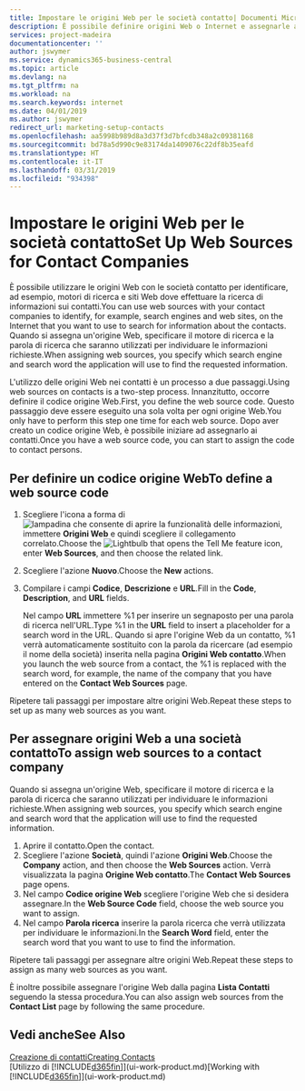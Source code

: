 ```yaml
---
title: Impostare le origini Web per le società contatto| Documenti Microsoft
description: È possibile definire origini Web o Internet e assegnarle a una società contatto per consentire l'identificazione delle modalità di ricerca delle informazioni sui contatti.
services: project-madeira
documentationcenter: ''
author: jswymer
ms.service: dynamics365-business-central
ms.topic: article
ms.devlang: na
ms.tgt_pltfrm: na
ms.workload: na
ms.search.keywords: internet
ms.date: 04/01/2019
ms.author: jswymer
redirect_url: marketing-setup-contacts
ms.openlocfilehash: aa5998b989d8a3d37f3d7bfcdb348a2c09381168
ms.sourcegitcommit: bd78a5d990c9e83174da1409076c22df8b35eafd
ms.translationtype: HT
ms.contentlocale: it-IT
ms.lasthandoff: 03/31/2019
ms.locfileid: "934398"
---
```

# <a name="set-up-web-sources-for-contact-companies"></a><span data-ttu-id="a647a-103">Impostare le origini Web per le società contatto</span><span class="sxs-lookup"><span data-stu-id="a647a-103">Set Up Web Sources for Contact Companies</span></span>
<span data-ttu-id="a647a-104">È possibile utilizzare le origini Web con le società contatto per identificare, ad esempio, motori di ricerca e siti Web dove effettuare la ricerca di informazioni sui contatti.</span><span class="sxs-lookup"><span data-stu-id="a647a-104">You can use web sources with your contact companies to identify, for example, search engines and web sites, on the Internet that you want to use to search for information about the contacts.</span></span> <span data-ttu-id="a647a-105">Quando si assegna un'origine Web, specificare il motore di ricerca e la parola di ricerca che saranno utilizzati per individuare le informazioni richieste.</span><span class="sxs-lookup"><span data-stu-id="a647a-105">When assigning web sources, you specify which search engine and search word the application will use to find the requested information.</span></span>

<span data-ttu-id="a647a-106">L'utilizzo delle origini Web nei contatti è un processo a due passaggi.</span><span class="sxs-lookup"><span data-stu-id="a647a-106">Using web sources on contacts is a two-step process.</span></span> <span data-ttu-id="a647a-107">Innanzitutto, occorre definire il codice origine Web.</span><span class="sxs-lookup"><span data-stu-id="a647a-107">First, you define the web source code.</span></span> <span data-ttu-id="a647a-108">Questo passaggio deve essere eseguito una sola volta per ogni origine Web.</span><span class="sxs-lookup"><span data-stu-id="a647a-108">You only have to perform this step one time for each web source.</span></span> <span data-ttu-id="a647a-109">Dopo aver creato un codice origine Web, è possibile iniziare ad assegnarlo ai contatti.</span><span class="sxs-lookup"><span data-stu-id="a647a-109">Once you have a web source code, you can start to assign the code to contact persons.</span></span>

## <a name="to-define-a-web-source-code"></a><span data-ttu-id="a647a-110">Per definire un codice origine Web</span><span class="sxs-lookup"><span data-stu-id="a647a-110">To define a web source code</span></span>
1. <span data-ttu-id="a647a-111">Scegliere l'icona a forma di ![lampadina che consente di aprire la funzionalità delle informazioni](media/ui-search/search_small.png "Informazioni sull'operazione che si desidera eseguire"), immettere **Origini Web** e quindi scegliere il collegamento correlato.</span><span class="sxs-lookup"><span data-stu-id="a647a-111">Choose the ![Lightbulb that opens the Tell Me feature](media/ui-search/search_small.png "Tell me what you want to do") icon, enter **Web Sources**, and then choose the related link.</span></span>
2. <span data-ttu-id="a647a-112">Scegliere l'azione **Nuovo**.</span><span class="sxs-lookup"><span data-stu-id="a647a-112">Choose the **New** actions.</span></span>
3. <span data-ttu-id="a647a-113">Compilare i campi **Codice**, **Descrizione** e **URL**.</span><span class="sxs-lookup"><span data-stu-id="a647a-113">Fill in the **Code**, **Description**, and **URL** fields.</span></span>

    <span data-ttu-id="a647a-114">Nel campo **URL** immettere %1 per inserire un segnaposto per una parola di ricerca nell'URL.</span><span class="sxs-lookup"><span data-stu-id="a647a-114">Type %1 in the **URL** field to insert a placeholder for a search word in the URL.</span></span> <span data-ttu-id="a647a-115">Quando si apre l'origine Web da un contatto, %1 verrà automaticamente sostituito con la parola da ricercare (ad esempio il nome della società) inserita nella pagina **Origini Web contatto**.</span><span class="sxs-lookup"><span data-stu-id="a647a-115">When you launch the web source from a contact, the %1 is replaced with the search word, for example, the name of the company that you have entered on the **Contact Web Sources** page.</span></span>

<span data-ttu-id="a647a-116">Ripetere tali passaggi per impostare altre origini Web.</span><span class="sxs-lookup"><span data-stu-id="a647a-116">Repeat these steps to set up as many web sources as you want.</span></span>

## <a name="to-assign-web-sources-to-a-contact-company"></a><span data-ttu-id="a647a-117">Per assegnare origini Web a una società contatto</span><span class="sxs-lookup"><span data-stu-id="a647a-117">To assign web sources to a contact company</span></span>
<span data-ttu-id="a647a-118">Quando si assegna un'origine Web, specificare il motore di ricerca e la parola di ricerca che saranno utilizzati per individuare le informazioni richieste.</span><span class="sxs-lookup"><span data-stu-id="a647a-118">When assigning web sources, you specify which search engine and search word that the application will use to find the requested information.</span></span>

1. <span data-ttu-id="a647a-119">Aprire il contatto.</span><span class="sxs-lookup"><span data-stu-id="a647a-119">Open the contact.</span></span>
2. <span data-ttu-id="a647a-120">Scegliere l'azione **Società**, quindi l'azione **Origini Web**.</span><span class="sxs-lookup"><span data-stu-id="a647a-120">Choose the **Company** action, and then choose the **Web Sources** action.</span></span> <span data-ttu-id="a647a-121">Verrà visualizzata la pagina **Origine Web contatto**.</span><span class="sxs-lookup"><span data-stu-id="a647a-121">The **Contact Web Sources** page opens.</span></span>
3. <span data-ttu-id="a647a-122">Nel campo **Codice origine Web** scegliere l'origine Web che si desidera assegnare.</span><span class="sxs-lookup"><span data-stu-id="a647a-122">In the **Web Source Code** field, choose the web source you want to assign.</span></span>
4. <span data-ttu-id="a647a-123">Nel campo **Parola ricerca** inserire la parola ricerca che verrà utilizzata per individuare le informazioni.</span><span class="sxs-lookup"><span data-stu-id="a647a-123">In the **Search Word** field, enter the search word that you want to use to find the information.</span></span>

<span data-ttu-id="a647a-124">Ripetere tali passaggi per assegnare altre origini Web.</span><span class="sxs-lookup"><span data-stu-id="a647a-124">Repeat these steps to assign as many web sources as you want.</span></span>

<span data-ttu-id="a647a-125">È inoltre possibile assegnare l'origine Web dalla pagina **Lista Contatti** seguendo la stessa procedura.</span><span class="sxs-lookup"><span data-stu-id="a647a-125">You can also assign web sources from the **Contact List** page by following the same procedure.</span></span>

## <a name="see-also"></a><span data-ttu-id="a647a-126">Vedi anche</span><span class="sxs-lookup"><span data-stu-id="a647a-126">See Also</span></span>
[<span data-ttu-id="a647a-127">Creazione di contatti</span><span class="sxs-lookup"><span data-stu-id="a647a-127">Creating Contacts</span></span>](marketing-create-contact-companies.md)  
<span data-ttu-id="a647a-128">[Utilizzo di [!INCLUDE[d365fin](includes/d365fin_md.md)]](ui-work-product.md)</span><span class="sxs-lookup"><span data-stu-id="a647a-128">[Working with [!INCLUDE[d365fin](includes/d365fin_md.md)]](ui-work-product.md)</span></span>
